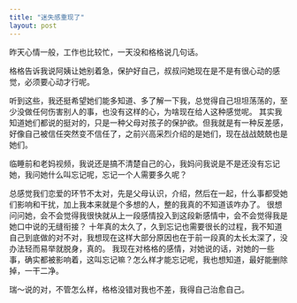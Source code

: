 ```yaml
---
title: "迷失感重现了"
layout: post
---
```


昨天心情一般，工作也比较忙，一天没和格格说几句话。

格格告诉我说阿姨让她别着急，保护好自己，叔叔问她现在是不是有很心动的感觉，必须要心动才行呢。

听到这些，我还挺希望她们能多知道、多了解一下我，总觉得自己坦坦荡荡的，至少没做任何伤害别人的事，也没有这样的心，为啥现在给人这种感觉呢。
其实我知道她们都说的挺对的，只是一种父母对孩子的保护欲。但我就是有一种反差感，好像自己被信任突然变不信任了，之前兴高采烈介绍的是她们，现在战战兢兢也是她们。


临睡前和老妈视频，我说还是搞不清楚自己的心，我妈问我说是不是还没有忘记她，我问她什么叫忘记呢，忘记一个人需要多久呢？

总感觉我们恋爱的环节不太对，先是父母认识，介绍，然后在一起，什么事都受她们影响和干扰，加上我本来就是个多想的人，整的我真的不知道该咋办了。
很想问问她，会不会觉得我很快就从上一段感情投入到这段新感情中，会不会觉得我是她口中说的无缝衔接？
十年真的太久了，久到忘记也需要很长的过程，我不知道自己到底做的对不对，我想现在这样大部分原因也在于前一段真的太长太深了，没办法轻而易举就脱身，真的。
我现在对格格的感情，对她说的话，对她的一些事，确实都被影响着，这叫忘记嘛？怎么样才能忘记呢，我也想知道，最好能删除掉，一干二净。

瑞～说的对，不管怎么样，格格没错对我也不差，我得自己治愈自己。
